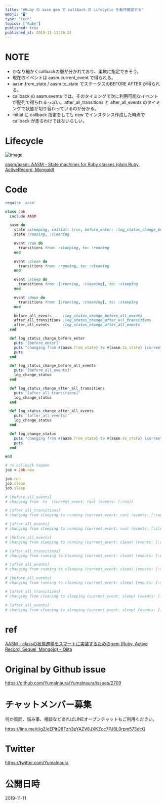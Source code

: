 ```yaml
---
title: "#Ruby の aasm gem で callback の LifeCycle を動作確認する"
emoji: "🖥"
type: "tech"
topics: ["Ruby"]
published: true
published_at: 2019-11-11t16:24
---
```


# NOTE

- かなり細かくcallbackの層が分かれており、柔軟に指定できそう。
- 現在のイベントは aasm.current_event で得られる。
- aasm.from_state / aasm.to_state でステータスのBEFORE AFTER が得られる。
- callback の aasm.events では、そのタイミングで次に利用可能なイベントが配列で得られるっぽい。after_all_transitions と after_all_events のタイミングで状態が切り替わっているのが分かる。
- initial に callback 指定をしても new でインスタンス作成した時点で callback が走るわけではないらしい。
 

# Lifecycle

![image](https://user-images.githubusercontent.com/13635059/68553220-9ddc7b80-0462-11ea-93bd-04ede9c2fd3b.png)

[aasm/aasm: AASM - State machines for Ruby classes (plain Ruby, ActiveRecord, Mongoid)](https://github.com/aasm/aasm#lifecycle)

# Code

```rb
require 'aasm'

class Job
  include AASM

  aasm do
    state :sleeping, initial: true, before_enter: :log_status_change_before_enter
    state :running, :cleaning

    event :run do
      transitions from: :sleeping, to: :running
    end

    event :clean do
      transitions from: :running, to: :cleaning
    end

    event :sleep do
      transitions from: [:running, :cleaning], to: :sleeping
    end

    event :down do
      transitions from: [:running, :cleaning], to: :sleeping
    end

    before_all_events     :log_status_change_before_all_events
    after_all_transitions :log_status_change_after_all_transitions
    after_all_events      :log_status_change_after_all_events
  end

  def log_status_change_before_enter
    puts '[before_enter]'
    puts "changing from #{aasm.from_state} to #{aasm.to_state} (current_event: #{aasm.current_event})"
    puts
  end

  def log_status_change_before_all_events
    puts '[before_all_events]'
    log_change_status
  end

  def log_status_change_after_all_transitions
    puts '[after_all_transitions]'
    log_change_status
  end

  def log_status_change_after_all_events
    puts '[after_all_events]'
    log_change_status
  end

  def log_change_status
    puts "changing from #{aasm.from_state} to #{aasm.to_state} (current_event: #{aasm.current_event}) (events: #{aasm.events.map(&:name)})"
    puts
  end

end

# no callback happen
job = Job.new

job.run
job.clean
job.sleep

# [before_all_events]
# changing from  to  (current_event: run) (events: [:run])

# [after_all_transitions]
# changing from sleeping to running (current_event: run) (events: [:run])

# [after_all_events]
# changing from sleeping to running (current_event: run) (events: [:clean, :sleep, :down])

# [before_all_events]
# changing from sleeping to running (current_event: clean) (events: [:clean, :sleep, :down])

# [after_all_transitions]
# changing from running to cleaning (current_event: clean) (events: [:clean, :sleep, :down])

# [after_all_events]
# changing from running to cleaning (current_event: clean) (events: [:sleep, :down])

# [before_all_events]
# changing from running to cleaning (current_event: sleep) (events: [:sleep, :down])

# [after_all_transitions]
# changing from cleaning to sleeping (current_event: sleep) (events: [:sleep, :down])

# [after_all_events]
# changing from cleaning to sleeping (current_event: sleep) (events: [:run])


```

# ref

[AASM - classの状態遷移をスマートに実装するためのgem (Ruby, Active Record, Sequel, Mongoid) - Qiita](https://qiita.com/satour/items/fe838dc21dc95df95c62)


# Original by Github issue

https://github.com/YumaInaura/YumaInaura/issues/2709








<!-- Update From Qiita API -->

# チャットメンバー募集


何か質問、悩み事、相談などあればLINEオープンチャットもご利用ください。

https://line.me/ti/g2/eEPltQ6Tzh3pYAZV8JXKZqc7PJ6L0rpm573dcQ





# Twitter


https://twitter.com/YumaInaura


<!-- Update From Qiita API -->



# 公開日時

2019-11-11
